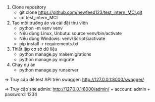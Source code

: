 1. Clone repository
	+ git clone https://github.com/newfeed123/test_intern_MCI.git
	+ cd test_intern_MCI
2. Tạo môi trường ảo và cài đặt thư viện
	+ python -m venv venv  
	+ Nếu dùng Linux, Unbutu: source venv/bin/activate  
   	+ Nếu dùng Windows: venv\Scripts\activate
	+ pip install -r requirements.txt  
3. Thiết lập cơ sở dữ liệu
	+ python manage.py makemigrations  
	+ python manage.py migrate  
4. Chạy dự án
	+ python manage.py runserver  

=> Truy cập để test API trên swagger: http://127.0.0.1:8000/swagger/

=> Truy cập site admin: http://127.0.0.1:8000/admin/
	+ account: admin
	+ password: 1234

